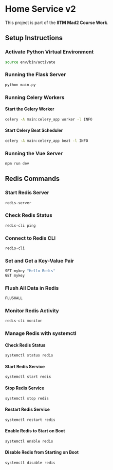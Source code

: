 # Home Service v2

This project is part of the **IITM Mad2 Course Work**.

## Setup Instructions

### Activate Python Virtual Environment
```sh
source env/bin/activate
```

### Running the Flask Server
```sh
python main.py
```

### Running Celery Workers
#### Start the Celery Worker
```sh
celery -A main:celery_app worker -l INFO
```

#### Start Celery Beat Scheduler
```sh
celery -A main:celery_app beat -l INFO
```

### Running the Vue Server
```sh
npm run dev
```

## Redis Commands
### Start Redis Server
```sh
redis-server
```

### Check Redis Status
```sh
redis-cli ping
```

### Connect to Redis CLI
```sh
redis-cli
```

### Set and Get a Key-Value Pair
```sh
SET mykey "Hello Redis"
GET mykey
```

### Flush All Data in Redis
```sh
FLUSHALL
```

### Monitor Redis Activity
```sh
redis-cli monitor
```

### Manage Redis with systemctl
#### Check Redis Status
```sh
systemctl status redis
```

#### Start Redis Service
```sh
systemctl start redis
```

#### Stop Redis Service
```sh
systemctl stop redis
```

#### Restart Redis Service
```sh
systemctl restart redis
```

#### Enable Redis to Start on Boot
```sh
systemctl enable redis
```

#### Disable Redis from Starting on Boot
```sh
systemctl disable redis
```

